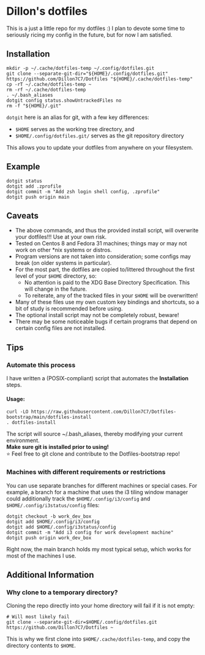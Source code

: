 # Dillon's dotfiles

This is a just a little repo for my dotfiles :)
I plan to devote some time to seriously ricing my config in the future, but for now I am satisfied.

## Installation

```
mkdir -p ~/.cache/dotfiles-temp ~/.config/dotfiles.git
git clone --separate-git-dir="${HOME}/.config/dotfiles.git" https://github.com/Dillon7C7/Dotfiles "${HOME}/.cache/dotfiles-temp"
cp -rT ~/.cache/dotfiles-temp ~
rm -rf ~/.cache/dotfiles-temp
. ~/.bash_aliases
dotgit config status.showUntrackedFiles no
rm -f "${HOME}/.git"
```

`dotgit` here is an alias for git, with a few key differences:
- `$HOME` serves as the working tree directory, and
- `$HOME/.config/dotfiles.git/` serves as the git repository directory

This allows you to update your dotfiles from anywhere on your filesystem.

## Example

```
dotgit status
dotgit add .zprofile
dotgit commit -m "Add zsh login shell config, .zprofile"
dotgit push origin main
```

## Caveats

- The above commands, and thus the provided install script, will overwrite your dotfiles!!! Use at your own risk.
- Tested on Centos 8 and Fedora 31 machines; things may or may not work on other \*nix systems or distros.
- Program versions are not taken into consideration; some configs may break (on older systems in particular).
- For the most part, the dotfiles are copied to/littered throughout the first level of your `$HOME` directory, so:
	- No attention is paid to the XDG Base Directory Specification. This will change in the future.
	- To reiterate, any of the tracked files in your `$HOME` will be overwritten!
- Many of these files use my own custom key bindings and shortcuts, so a bit of study is recommended before using.
- The optional install script may not be completely robust, beware!
- There may be some noticeable bugs if certain programs that depend on certain config files are not installed.

## Tips

### Automate this process
I have written a (POSIX-compliant) script that automates the **Installation** steps.

#### Usage:
```
curl -LO https://raw.githubusercontent.com/Dillon7C7/Dotfiles-bootstrap/main/dotfiles-install
. dotfiles-install
```

The script will source ~/.bash\_aliases, thereby modifying your current environment.\
**Make sure git is installed prior to using!**\
:star: Feel free to git clone and contribute to the Dotfiles-bootstrap repo!

### Machines with different requirements or restrictions

You can use separate branches for different machines or special cases.
For example, a branch for a machine that uses the i3 tiling window manager could additionally track the `$HOME/.config/i3/config` and `$HOME/.config/i3status/config` files:

```
dotgit checkout -b work_dev_box
dotgit add $HOME/.config/i3/config
dotgit add $HOME/.config/i3status/config
dotgit commit -m "Add i3 config for work development machine"
dotgit push origin work_dev_box
```
Right now, the main branch holds my most typical setup, which works for most of the machines I use.

## Additional Information

### Why clone to a temporary directory?

Cloning the repo directly into your home directory will fail if it is not empty:

```
# Will most likely fail
git clone --separate-git-dir=$HOME/.config/dotfiles.git https://github.com/Dillon7C7/Dotfiles ~
```

This is why we first clone into `$HOME/.cache/dotfiles-temp`, and copy the directory contents to `$HOME`.
